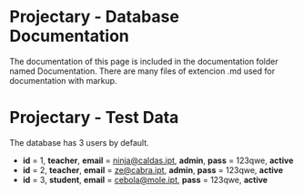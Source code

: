 Projectary - Database Documentation
===================

The documentation of this page is included in the documentation folder named Documentation. 
There are many files of extencion .md used for documentation with markup.


Projectary - Test Data
===================

The database has 3 users by default.

 - **id** = 1, **teacher**, **email** = ninja@caldas.ipt, **admin**, **pass** = 123qwe, **active**
 - **id** = 2, **teacher**, **email** = ze@cabra.ipt, **admin**, **pass** = 123qwe, **active**
 - **id** = 3, **student**, **email** = cebola@mole.ipt, **pass** = 123qwe, **active**
